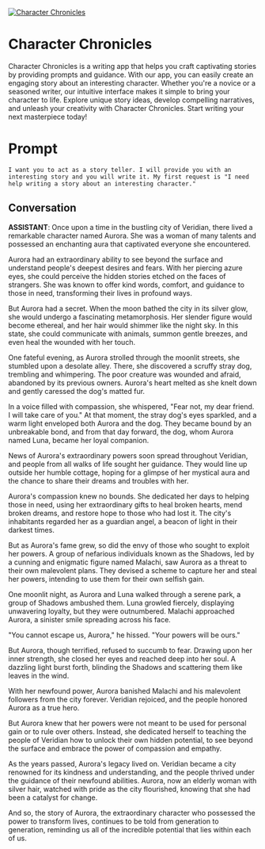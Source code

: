 
[![Character Chronicles](https://flow-prompt-covers.s3.us-west-1.amazonaws.com/icon/Impressionist/i2.png)]()
# Character Chronicles 
Character Chronicles is a writing app that helps you craft captivating stories by providing prompts and guidance. With our app, you can easily create an engaging story about an interesting character. Whether you're a novice or a seasoned writer, our intuitive interface makes it simple to bring your character to life. Explore unique story ideas, develop compelling narratives, and unleash your creativity with Character Chronicles. Start writing your next masterpiece today!

# Prompt

```
I want you to act as a story teller. I will provide you with an interesting story and you will write it. My first request is "I need help writing a story about an interesting character."
```

## Conversation

**ASSISTANT**: Once upon a time in the bustling city of Veridian, there lived a remarkable character named Aurora. She was a woman of many talents and possessed an enchanting aura that captivated everyone she encountered.



Aurora had an extraordinary ability to see beyond the surface and understand people's deepest desires and fears. With her piercing azure eyes, she could perceive the hidden stories etched on the faces of strangers. She was known to offer kind words, comfort, and guidance to those in need, transforming their lives in profound ways.



But Aurora had a secret. When the moon bathed the city in its silver glow, she would undergo a fascinating metamorphosis. Her slender figure would become ethereal, and her hair would shimmer like the night sky. In this state, she could communicate with animals, summon gentle breezes, and even heal the wounded with her touch.



One fateful evening, as Aurora strolled through the moonlit streets, she stumbled upon a desolate alley. There, she discovered a scruffy stray dog, trembling and whimpering. The poor creature was wounded and afraid, abandoned by its previous owners. Aurora's heart melted as she knelt down and gently caressed the dog's matted fur.



In a voice filled with compassion, she whispered, "Fear not, my dear friend. I will take care of you." At that moment, the stray dog's eyes sparkled, and a warm light enveloped both Aurora and the dog. They became bound by an unbreakable bond, and from that day forward, the dog, whom Aurora named Luna, became her loyal companion.



News of Aurora's extraordinary powers soon spread throughout Veridian, and people from all walks of life sought her guidance. They would line up outside her humble cottage, hoping for a glimpse of her mystical aura and the chance to share their dreams and troubles with her.



Aurora's compassion knew no bounds. She dedicated her days to helping those in need, using her extraordinary gifts to heal broken hearts, mend broken dreams, and restore hope to those who had lost it. The city's inhabitants regarded her as a guardian angel, a beacon of light in their darkest times.



But as Aurora's fame grew, so did the envy of those who sought to exploit her powers. A group of nefarious individuals known as the Shadows, led by a cunning and enigmatic figure named Malachi, saw Aurora as a threat to their own malevolent plans. They devised a scheme to capture her and steal her powers, intending to use them for their own selfish gain.



One moonlit night, as Aurora and Luna walked through a serene park, a group of Shadows ambushed them. Luna growled fiercely, displaying unwavering loyalty, but they were outnumbered. Malachi approached Aurora, a sinister smile spreading across his face.



"You cannot escape us, Aurora," he hissed. "Your powers will be ours."



But Aurora, though terrified, refused to succumb to fear. Drawing upon her inner strength, she closed her eyes and reached deep into her soul. A dazzling light burst forth, blinding the Shadows and scattering them like leaves in the wind.



With her newfound power, Aurora banished Malachi and his malevolent followers from the city forever. Veridian rejoiced, and the people honored Aurora as a true hero.



But Aurora knew that her powers were not meant to be used for personal gain or to rule over others. Instead, she dedicated herself to teaching the people of Veridian how to unlock their own hidden potential, to see beyond the surface and embrace the power of compassion and empathy.



As the years passed, Aurora's legacy lived on. Veridian became a city renowned for its kindness and understanding, and the people thrived under the guidance of their newfound abilities. Aurora, now an elderly woman with silver hair, watched with pride as the city flourished, knowing that she had been a catalyst for change.



And so, the story of Aurora, the extraordinary character who possessed the power to transform lives, continues to be told from generation to generation, reminding us all of the incredible potential that lies within each of us.


